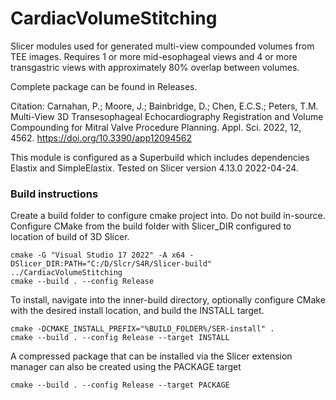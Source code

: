 # CardiacVolumeStitching

Slicer modules used for generated multi-view compounded volumes from TEE images. Requires 1 or more mid-esophageal views and 4 or more transgastric views with approximately 80% overlap between volumes.

Complete package can be found in Releases.

Citation: Carnahan, P.; Moore, J.;
Bainbridge, D.; Chen, E.C.S.; Peters,
T.M. Multi-View 3D Transesophageal
Echocardiography Registration and
Volume Compounding for Mitral
Valve Procedure Planning. Appl. Sci.
2022, 12, 4562. https://doi.org/10.3390/app12094562

This module is configured as a Superbuild which includes dependencies Elastix and SimpleElastix. Tested on Slicer version 4.13.0 2022-04-24.


### Build instructions

Create a build folder to configure cmake project into. Do not build in-source. Configure CMake from the build folder with Slicer_DIR configured to location of build of 3D Slicer.

```
cmake -G "Visual Studio 17 2022" -A x64 -DSlicer_DIR:PATH="C:/D/Slcr/S4R/Slicer-build" ../CardiacVolumeStitching
cmake --build . --config Release
```

To install, navigate into the inner-build directory, optionally configure CMake with the desired install location, and build the INSTALL target.
```
cmake -DCMAKE_INSTALL_PREFIX="%BUILD_FOLDER%/SER-install" .
cmake --build . --config Release --target INSTALL
```

A compressed package that can be installed via the Slicer extension manager can also be created using the PACKAGE target
```
cmake --build . --config Release --target PACKAGE
```
